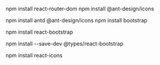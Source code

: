 npm install react-router-dom
npm install @ant-design/icons

npm install antd @ant-design/icons
npm install bootstrap



npm install react-bootstrap

npm install --save-dev @types/react-bootstrap

npm install react-icons